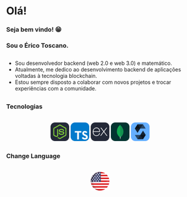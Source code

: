 # Olá!

### Seja bem vindo! 😁

### Sou o Érico Toscano.

##

- Sou desenvolvedor backend (web 2.0 e web 3.0) e matemático.
- Atualmente, me dedico ao desenvolvimento backend de aplicações voltadas à tecnologia blockchain.
- Estou sempre disposto a colaborar com novos projetos e trocar experiências com a comunidade.

##

### Tecnologias

<div style="display: inline_block" align="center"><br>
    <img align="center" alt="Erico-NodeJS" height="50" width="50" src="https://github.com/tandpfun/skill-icons/blob/main/icons/NodeJS-Dark.svg">
    <img align="center" alt="Erico-Typescript" height="50" width="50" src="https://github.com/tandpfun/skill-icons/blob/main/icons/TypeScript.svg">
    <img align="center" alt="Erico-Express" height="50" width="50" src="https://github.com/tandpfun/skill-icons/blob/main/icons/ExpressJS-Dark.svg">
    <img align="center" alt="Erico-Mongo" height="50" width="50" src="https://github.com/tandpfun/skill-icons/blob/main/icons/MongoDB.svg">
    <img align="center" alt="Erico-Solidity" height="50" width="50"src="https://github.com/tandpfun/skill-icons/blob/main/icons/Solidity.svg">
</div>

##

### Change Language

<div style="display: inline_block" align="center"><br>
    <a href="https://github.com/ericotoscano/ericotoscano/blob/main/README-en.md">
        <img align="center" alt="Erico-Us" height="50" width="50" src="/us.png">
    </a>
</div>
  

